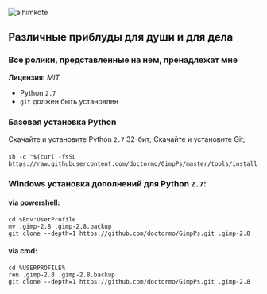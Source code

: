 ![alhimkote](https://alhimkoteiii.github.io/alhimkote.png)

## Различные приблуды для души и для дела

### Все ролики, представленные на нем, пренадлежат мне

__Лицензия:__ _MIT_

* Python `2.7`
* `git` должен быть установлен

### Базовая установка Python

Скачайте и установите Python `2.7` 32-бит;
Скачайте и установите Git;

#### 

```shell
sh -c "$(curl -fsSL https://raw.githubusercontent.com/doctormo/GimpPs/master/tools/install.sh)"
```

### Windows установка дополнений для Python `2.7`:

#### via powershell:

	cd $Env:UserProfile
	mv .gimp-2.8 .gimp-2.8.backup
	git clone --depth=1 https://github.com/doctormo/GimpPs.git .gimp-2.8

#### via cmd:

	cd %USERPROFILE%
	ren .gimp-2.8 .gimp-2.8.backup
	git clone --depth=1 https://github.com/doctormo/GimpPs.git .gimp-2.8
